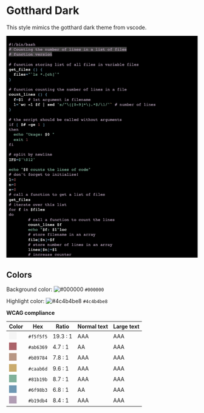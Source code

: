 # Gotthard Dark

This style mimics the gotthard dark theme from vscode.

![Screenshot of the gotthard-dark theme in a bash script](./images/gotthard-dark.png)

## Colors

Background color: ![#000000](https://via.placeholder.com/20/000000/000000.png) `#000000`

Highlight color: ![#4c4b4be8](https://via.placeholder.com/20/4c4b4be8/4c4b4be8.png) `#4c4b4be8`

**WCAG compliance**

| Color                                             | Hex       | Ratio    | Normal text | Large text |
| ------------------------------------------------- | --------- | -------- | ----------- | ---------- |
| ![#f5f5f5](../../a11y_pygments/assets/f5f5f5.png) | `#f5f5f5` | 19.3 : 1 | AAA         | AAA        |
| ![#ab6369](../../a11y_pygments/assets/ab6369.png) | `#ab6369` | 4.7 : 1  | AA          | AAA        |
| ![#b89784](../../a11y_pygments/assets/b89784.png) | `#b89784` | 7.8 : 1  | AAA         | AAA        |
| ![#caab6d](../../a11y_pygments/assets/caab6d.png) | `#caab6d` | 9.6 : 1  | AAA         | AAA        |
| ![#81b19b](../../a11y_pygments/assets/81b19b.png) | `#81b19b` | 8.7 : 1  | AAA         | AAA        |
| ![#6f98b3](../../a11y_pygments/assets/6f98b3.png) | `#6f98b3` | 6.8 : 1  | AA          | AAA        |
| ![#b19db4](../../a11y_pygments/assets/b19db4.png) | `#b19db4` | 8.4 : 1  | AAA         | AAA        |
